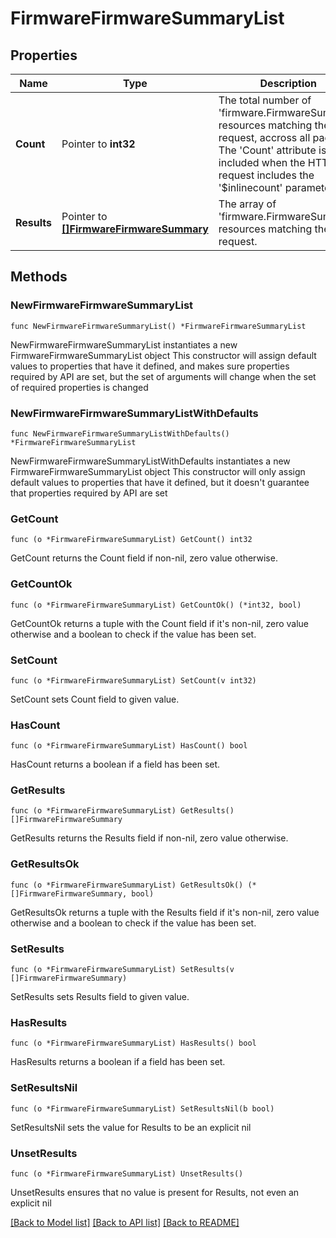 # FirmwareFirmwareSummaryList

## Properties

Name | Type | Description | Notes
------------ | ------------- | ------------- | -------------
**Count** | Pointer to **int32** | The total number of &#39;firmware.FirmwareSummary&#39; resources matching the request, accross all pages. The &#39;Count&#39; attribute is included when the HTTP GET request includes the &#39;$inlinecount&#39; parameter. | [optional] 
**Results** | Pointer to [**[]FirmwareFirmwareSummary**](FirmwareFirmwareSummary.md) | The array of &#39;firmware.FirmwareSummary&#39; resources matching the request. | [optional] 

## Methods

### NewFirmwareFirmwareSummaryList

`func NewFirmwareFirmwareSummaryList() *FirmwareFirmwareSummaryList`

NewFirmwareFirmwareSummaryList instantiates a new FirmwareFirmwareSummaryList object
This constructor will assign default values to properties that have it defined,
and makes sure properties required by API are set, but the set of arguments
will change when the set of required properties is changed

### NewFirmwareFirmwareSummaryListWithDefaults

`func NewFirmwareFirmwareSummaryListWithDefaults() *FirmwareFirmwareSummaryList`

NewFirmwareFirmwareSummaryListWithDefaults instantiates a new FirmwareFirmwareSummaryList object
This constructor will only assign default values to properties that have it defined,
but it doesn't guarantee that properties required by API are set

### GetCount

`func (o *FirmwareFirmwareSummaryList) GetCount() int32`

GetCount returns the Count field if non-nil, zero value otherwise.

### GetCountOk

`func (o *FirmwareFirmwareSummaryList) GetCountOk() (*int32, bool)`

GetCountOk returns a tuple with the Count field if it's non-nil, zero value otherwise
and a boolean to check if the value has been set.

### SetCount

`func (o *FirmwareFirmwareSummaryList) SetCount(v int32)`

SetCount sets Count field to given value.

### HasCount

`func (o *FirmwareFirmwareSummaryList) HasCount() bool`

HasCount returns a boolean if a field has been set.

### GetResults

`func (o *FirmwareFirmwareSummaryList) GetResults() []FirmwareFirmwareSummary`

GetResults returns the Results field if non-nil, zero value otherwise.

### GetResultsOk

`func (o *FirmwareFirmwareSummaryList) GetResultsOk() (*[]FirmwareFirmwareSummary, bool)`

GetResultsOk returns a tuple with the Results field if it's non-nil, zero value otherwise
and a boolean to check if the value has been set.

### SetResults

`func (o *FirmwareFirmwareSummaryList) SetResults(v []FirmwareFirmwareSummary)`

SetResults sets Results field to given value.

### HasResults

`func (o *FirmwareFirmwareSummaryList) HasResults() bool`

HasResults returns a boolean if a field has been set.

### SetResultsNil

`func (o *FirmwareFirmwareSummaryList) SetResultsNil(b bool)`

 SetResultsNil sets the value for Results to be an explicit nil

### UnsetResults
`func (o *FirmwareFirmwareSummaryList) UnsetResults()`

UnsetResults ensures that no value is present for Results, not even an explicit nil

[[Back to Model list]](../README.md#documentation-for-models) [[Back to API list]](../README.md#documentation-for-api-endpoints) [[Back to README]](../README.md)


